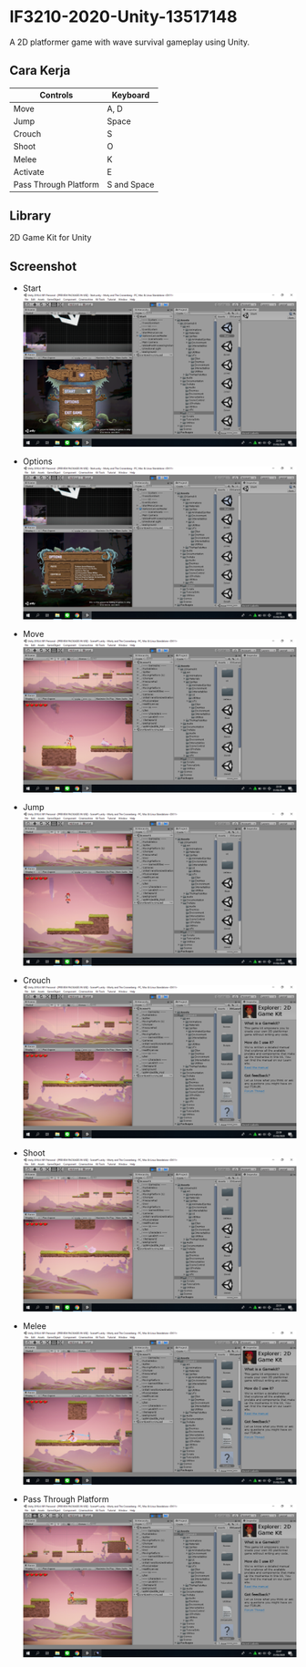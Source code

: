 # IF3210-2020-Unity-13517148
A 2D platformer game with wave survival gameplay using Unity.

## Cara Kerja

| Controls | Keyboard |
|----------|----------|
| Move | A, D |
| Jump | Space |
| Crouch | S |
| Shoot | O |
| Melee | K |
| Activate | E |
| Pass Through Platform | S and Space |

## Library

2D Game Kit for Unity

## Screenshot

* Start
![Image description](./img/Start.png)


* Options
![Image description](./img/Option.png)


* Move
![Image description](./img/Move.png)


* Jump
![Image description](./img/Jump.png)


* Crouch
![Image description](./img/Crouch.png)


* Shoot
![Image description](./img/Shoot.png)
 
 
* Melee
![Image description](./img/Melee.png)


* Pass Through Platform
![Image description](./img/Pass.png)
